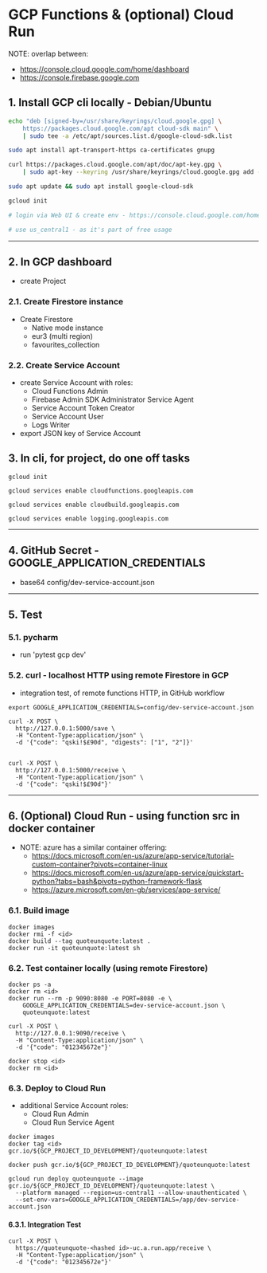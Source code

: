 # GCP Functions & (optional) Cloud Run

NOTE: overlap between:

* <https://console.cloud.google.com/home/dashboard>
* <https://console.firebase.google.com>

## 1. Install GCP cli locally - Debian/Ubuntu

```bash
echo "deb [signed-by=/usr/share/keyrings/cloud.google.gpg] \
    https://packages.cloud.google.com/apt cloud-sdk main" \
    | sudo tee -a /etc/apt/sources.list.d/google-cloud-sdk.list

sudo apt install apt-transport-https ca-certificates gnupg

curl https://packages.cloud.google.com/apt/doc/apt-key.gpg \
    | sudo apt-key --keyring /usr/share/keyrings/cloud.google.gpg add -

sudo apt update && sudo apt install google-cloud-sdk

gcloud init

# login via Web UI & create env - https://console.cloud.google.com/home/dashboard

# use us_central1 - as it's part of free usage
```

---

## 2. In GCP dashboard

* create Project

### 2.1. Create Firestore instance

* Create Firestore
  * Native mode instance
  * eur3 (multi region)
  * favourites_collection

### 2.2. Create Service Account

* create Service Account with roles:
  * Cloud Functions Admin
  * Firebase Admin SDK Administrator Service Agent
  * Service Account Token Creator
  * Service Account User
  * Logs Writer
* export JSON key of Service Account

## 3. In cli, for project, do one off tasks

```text
gcloud init

gcloud services enable cloudfunctions.googleapis.com

gcloud services enable cloudbuild.googleapis.com

gcloud services enable logging.googleapis.com
```

---

## 4. GitHub Secret - GOOGLE_APPLICATION_CREDENTIALS

* base64 config/dev-service-account.json

---

## 5. Test

### 5.1. pycharm

* run 'pytest gcp dev'

### 5.2. curl - localhost HTTP using remote Firestore in GCP

* integration test, of remote functions HTTP, in GitHub workflow

```text
export GOOGLE_APPLICATION_CREDENTIALS=config/dev-service-account.json

curl -X POST \
  http://127.0.0.1:5000/save \
  -H "Content-Type:application/json" \
  -d '{"code": "qski!$£90d", "digests": ["1", "2"]}'
  
  
curl -X POST \
  http://127.0.0.1:5000/receive \
  -H "Content-Type:application/json" \
  -d '{"code": "qski!$£90d"}'
```

---

## 6. (Optional) Cloud Run - using function src in docker container

* NOTE: azure has a similar container offering:
  * <https://docs.microsoft.com/en-us/azure/app-service/tutorial-custom-container?pivots=container-linux>
  * <https://docs.microsoft.com/en-us/azure/app-service/quickstart-python?tabs=bash&pivots=python-framework-flask>
  * <https://azure.microsoft.com/en-gb/services/app-service/>

### 6.1. Build image

```text
docker images
docker rmi -f <id>
docker build --tag quoteunquote:latest .
docker run -it quoteunquote:latest sh
```

### 6.2. Test container locally (using remote Firestore)

```text
docker ps -a
docker rm <id>
docker run --rm -p 9090:8080 -e PORT=8080 -e \
    GOOGLE_APPLICATION_CREDENTIALS=dev-service-account.json \
    quoteunquote:latest

curl -X POST \
  http://127.0.0.1:9090/receive \
  -H "Content-Type:application/json" \
  -d '{"code": "012345672e"}'

docker stop <id>
docker rm <id>
```

### 6.3. Deploy to Cloud Run

* additional Service Account roles:
  * Cloud Run Admin
  * Cloud Run Service Agent

```text
docker images
docker tag <id> gcr.io/${GCP_PROJECT_ID_DEVELOPMENT}/quoteunquote:latest

docker push gcr.io/${GCP_PROJECT_ID_DEVELOPMENT}/quoteunquote:latest

gcloud run deploy quoteunquote --image gcr.io/${GCP_PROJECT_ID_DEVELOPMENT}/quoteunquote:latest \
  --platform managed --region=us-central1 --allow-unauthenticated \
  --set-env-vars=GOOGLE_APPLICATION_CREDENTIALS=/app/dev-service-account.json
```

#### 6.3.1. Integration Test

```text
curl -X POST \
  https://quoteunquote-<hashed id>-uc.a.run.app/receive \
  -H "Content-Type:application/json" \
  -d '{"code": "012345672e"}'

```
